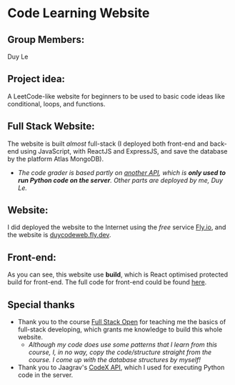 # Code Learning Website

## Group Members: 
Duy Le

## Project idea: 
A LeetCode-like website for beginners to be used to basic code ideas like conditional, loops, and functions. 

## Full Stack Website:
The website is built *almost* full-stack (I deployed both front-end and back-end using JavaScript, with ReactJS and ExpressJS, and save the database by the platform Atlas MongoDB).
- *The code grader is based partly on [another API](https://github.com/Jaagrav/CodeX-API), which is **only used to run Python code on the server**. Other parts are deployed by me, Duy Le.*

## Website: 
I did deployed the website to the Internet using the *free* service [Fly.io](https://fly.io/), and the website is [duycodeweb.fly.dev](https://duycodeweb.fly.dev).

## Front-end:
As you can see, this website use **build**, which is React optimised protected build for front-end. The full code for front-end could be found [here](https://github.com/duylevietluu/winter-2023-project-frontend).

## Special thanks
- Thank you to the course [Full Stack Open](https://fullstackopen.com/en/) for teaching me the basics of full-stack developing, which grants me knowledge to build this whole website. 
    - *Although my code does use some patterns that I learn from this course, I, in no way, copy the code/structure straight from the course. I come up with the database structures by myself!*
- Thank you to Jaagrav's [CodeX API](https://github.com/Jaagrav/CodeX-API), which I used for executing Python code in the server.
